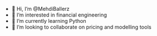 - 👋 Hi, I’m @MehdiBallerz
- 👀 I’m interested in financial engineering
- 🌱 I’m currently learning Python
- 💞️ I’m looking to collaborate on pricing and modelling tools

<!---
MehdiBallerz/MehdiBallerz is a ✨ special ✨ repository because its `README.md` (this file) appears on your GitHub profile.
You can click the Preview link to take a look at your changes.
--->
